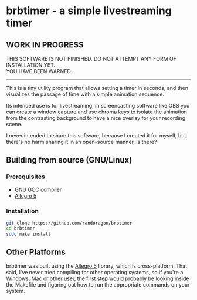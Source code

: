 # brbtimer - a simple livestreaming timer

## WORK IN PROGRESS

THIS SOFTWARE IS NOT FINISHED. DO NOT ATTEMPT ANY FORM OF INSTALLATION YET.  
YOU HAVE BEEN WARNED.

---

This is a tiny utility program that allows setting a timer in seconds,
and then visualizes the passage of time with a simple animation sequence.

Its intended use is for livestreaming, in screencasting software like OBS
you can create a window capture and use chroma keys to isolate the animation
from the contrasting background to have a nice overlay for your recording scene.

I never intended to share this software, because I created it for myself,
but there's no harm sharing it in an open-source manner, is there?


## Building from source (GNU/Linux)

### Prerequisites

- GNU GCC compiler
- [Allegro 5](https://liballeg.org/)

### Installation

```sh
git clone https://github.com/randoragon/brbtimer
cd brbtimer
sudo make install
```

## Other Platforms

brbtimer was built using the [Allegro 5](https://liballeg.org/) library, which is cross-platform.
That said, I've never tried compiling for other operating systems,
so if you're a Windows, Mac or other user, the first step would probably be looking
inside the Makefile and figuring out how to run the appropriate commands on your system.
